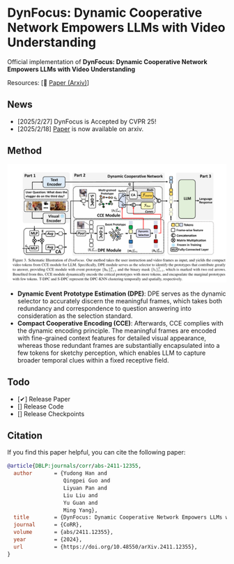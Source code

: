 # DynFocus: Dynamic Cooperative Network Empowers LLMs with Video Understanding

Official implementation of **DynFocus: Dynamic Cooperative Network Empowers LLMs with Video Understanding**

Resources: [📑 <a href="https://arxiv.org/abs/2411.12355">Paper (Arxiv)</a>]

## News

- [2025/2/27] DynFocus is Accepted by CVPR 25!
- [2025/2/18] <a href="https://arxiv.org/abs/2411.12355">Paper</a> is now available on arxiv.

## Method

![image-20250217104817569](assets/images/framework.png)

- **Dynamic Event Prototype Estimation (DPE)**: DPE serves as the dynamic selector to accurately discern the meaningful frames, which takes both
 redundancy and correspondence to question answering into consideration as the selection standard. 
- **Compact Cooperative Encoding (CCE)**: Afterwards, CCE complies with the dynamic encoding principle. The meaningful frames are encoded with fine-grained context features for detailed visual appearance, whereas those redundant frames are substantially encapsulated into a few tokens for sketchy perception, which enables LLM to capture broader temporal clues within a fixed receptive field.


## Todo

- [&#10004;] Release Paper
- [] Release Code
- [] Release Checkpoints

## Citation

If you find this paper helpful, you can cite the following paper:

```bibtex
@article{DBLP:journals/corr/abs-2411-12355,
  author       = {Yudong Han and
                  Qingpei Guo and
                  Liyuan Pan and
                  Liu Liu and
                  Yu Guan and
                  Ming Yang},
  title        = {DynFocus: Dynamic Cooperative Network Empowers LLMs with Video Understanding},
  journal      = {CoRR},
  volume       = {abs/2411.12355},
  year         = {2024},
  url          = {https://doi.org/10.48550/arXiv.2411.12355},
}
```
